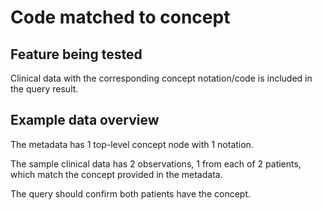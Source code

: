 # Code matched to concept

## Feature being tested
Clinical data with the corresponding concept notation/code is included in the query result.

## Example data overview
The metadata has 1 top-level concept node with 1 notation.

The sample clinical data has 2 observations, 1 from each of 2 patients, which match the concept provided in the metadata.

The query should confirm both patients have the concept.
